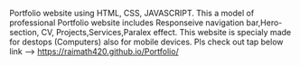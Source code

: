 Portfolio website using HTML, CSS, JAVASCRIPT. 
This a model of professional Portfolio website includes Responseive navigation bar,Hero-section, CV, Projects,Services,Paralex effect. 
This website is specialy made for destops (Computers) also for mobile devices.
Pls check out tap below link -->
https://raimath420.github.io/Portfolio/
